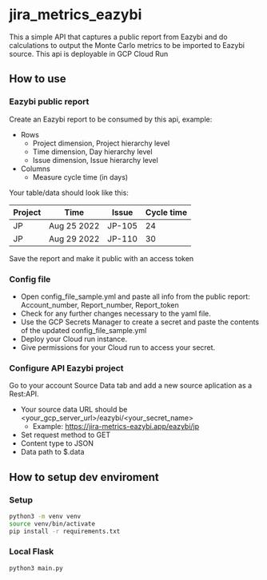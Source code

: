 # jira_metrics_eazybi
This a simple API that captures a public report from Eazybi and do calculations to output the Monte Carlo metrics to be imported to Eazybi source.
This api is deployable in GCP Cloud Run


## How to use
### Eazybi public report
Create an Eazybi report to be consumed by this api, example:
- Rows
    - Project dimension, Project hierarchy level
    - Time dimension, Day hierarchy level
    - Issue dimension, Issue hierarchy level
- Columns
    - Measure cycle time (in days)

Your table/data should look like this:

| Project | Time | Issue | Cycle time |
| ----------- | ----------- | ----------- | ----------- |
| JP | Aug 25 2022 | JP-105 | 24
| JP | Aug 29 2022 | JP-110 | 30

Save the report and make it public with an access token

### Config file
- Open config_file_sample.yml and paste all info from the public report: Account_number, Report_number, Report_token
- Check for any further changes necessary to the yaml file.
- Use the GCP Secrets Manager to create a secret and paste the contents of the updated config_file_sample.yml
- Deploy your Cloud run instance.
- Give permissions for your Cloud run to access your secret.

### Configure API Eazybi project
Go to your account Source Data tab and add a new source aplication as a Rest:API.
- Your source data URL should be <your_gcp_server_url>/eazybi/<your_secret_name>
    - Example: https://jira-metrics-eazybi.app/eazybi/jp
- Set request method to GET
- Content type to JSON
- Data path to $.data

## How to setup dev enviroment
### Setup
```bash
python3 -m venv venv
source venv/bin/activate
pip install -r requirements.txt
```
### Local Flask
```bash
python3 main.py
```
